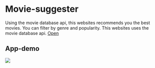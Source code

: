# Movie-suggester
Using the movie database api, this websites recommends you the best movies. You can filter by genre and popularity. This websites uses the movie database api.
[Open](https://gracious-kalam-38ee68.netlify.app/)

## App-demo
<img src="https://media.giphy.com/media/TGzwqb28Ek3n0YfqDd/giphy.gif"/>
